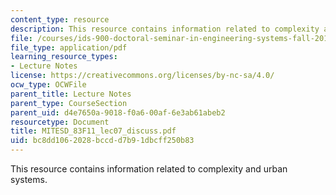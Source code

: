 ```yaml
---
content_type: resource
description: This resource contains information related to complexity and urban systems.
file: /courses/ids-900-doctoral-seminar-in-engineering-systems-fall-2011/bc8dd1062028bccdd7b91dbcff250b83_MITESD_83F11_lec07_discuss.pdf
file_type: application/pdf
learning_resource_types:
- Lecture Notes
license: https://creativecommons.org/licenses/by-nc-sa/4.0/
ocw_type: OCWFile
parent_title: Lecture Notes
parent_type: CourseSection
parent_uid: d4e7650a-9018-f0a6-00af-6e3ab61abeb2
resourcetype: Document
title: MITESD_83F11_lec07_discuss.pdf
uid: bc8dd106-2028-bccd-d7b9-1dbcff250b83
---
```

This resource contains information related to complexity and urban systems.